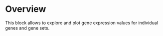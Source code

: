 # Overview

This block allows to explore and plot gene expression values for individual genes and gene sets.

